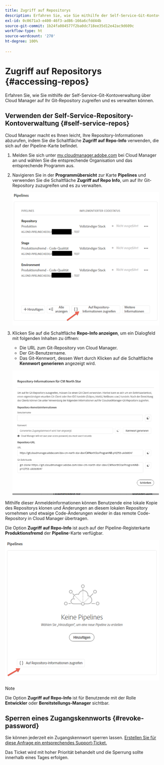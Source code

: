 ```yaml
---
title: Zugriff auf Repositorys
description: Erfahren Sie, wie Sie mithilfe der Self-Service-Git-Kontoverwaltung über Cloud Manager auf Ihr Git-Repository zugreifen und es verwalten können.
exl-id: 0c0671a3-e400-46f3-ad86-166a6cfdd44b
source-git-commit: 1b24fa084577f2ba0dc718ee35d12e42ac9d609c
workflow-type: ht
source-wordcount: '270'
ht-degree: 100%

---
```



# Zugriff auf Repositorys {#accessing-repos}

Erfahren Sie, wie Sie mithilfe der Self-Service-Git-Kontoverwaltung über Cloud Manager auf Ihr Git-Repository zugreifen und es verwalten können.

## Verwenden der Self-Service-Repository-Kontoverwaltung {#self-service-repos}

Cloud Manager macht es Ihnen leicht, Ihre Repository-Informationen abzurufen, indem Sie die Schaltfläche **Zugriff auf Repo-Info** verwenden, die sich auf der Pipeline-Karte befindet.

1. Melden Sie sich unter [my.cloudmanager.adobe.com](https://my.cloudmanager.adobe.com/) bei Cloud Manager an und wählen Sie die entsprechende Organisation und das entsprechende Programm aus.

1. Navigieren Sie in der **Programmübersicht** zur Karte **Pipelines** und verwenden Sie die Schaltfläche **Zugriff auf Repo Info**, um auf Ihr Git-Repository zuzugreifen und es zu verwalten.

   ![Schaltfläche „Zugriff auf Repo Info“ auf der Karte „Umgebungen“](/help/implementing/cloud-manager/assets/repos/access-repo1.png)

1. Klicken Sie auf die Schaltfläche **Repo-Info anzeigen**, um ein Dialogfeld mit folgenden Inhalten zu öffnen:

   * Die URL zum Git-Repository von Cloud Manager.
   * Der Git-Benutzername.
   * Das Git-Kennwort, dessen Wert durch Klicken auf die Schaltfläche **Kennwort generieren** angezeigt wird.

   ![Repo-Info-Ansicht](/help/implementing/cloud-manager/assets/repos/access-repo-create.png)

Mithilfe dieser Anmeldeinformationen können Benutzende eine lokale Kopie des Repositorys klonen und Änderungen an diesem lokalen Repository vornehmen und etwaige Code-Änderungen wieder in das remote Code-Repository in Cloud Manager übertragen.

Die Option **Zugriff auf Repo-Info** ist auch auf der Pipeline-Registerkarte **Produktionsfremd** der **Pipeline**-Karte verfügbar. 

![Die Schaltfläche „Zugriff auf Repo-Info“ auf produktionsfremden Registerkarten](/help/implementing/cloud-manager/assets/repos/access-repo-nonprod.png)

>[!NOTE]
>
>Die Option **Zugriff auf Repo-Info** ist für Benutzende mit der Rolle **Entwickler** oder **Bereitstellungs-Manager** sichtbar.

## Sperren eines Zugangskennworts {#revoke-password}

Sie können jederzeit ein Zugangskennwort sperren lassen. [Erstellen Sie für diese Anfrage ein entsprechendes Support-Ticket.](https://experienceleague.adobe.com/?lang=de?support-solution=Experience+Manager&amp;support-tab=home#support)

Das Ticket wird mit hoher Priorität behandelt und die Sperrung sollte innerhalb eines Tages erfolgen.
